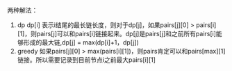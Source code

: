 两种解法：  
1. dp
  dp[i] 表示i结尾的最长链长度，则对于dp[j]，如果pairs[j][0] > pairs[i][1]，则pairs[j]可以和pairs[i]链接起来。dp[j]是pairs[j]和之前所有pairs[i]能够形成的最大链,dp[j] = max(dp[i]+1，dp[j])
2. greedy
  如果pairs[j][0] > max(pairs[i][1])，则pairs肯定可以和pairs[max][1]链接。所以需要记录到目前节点i之前最大pairs[i][1]